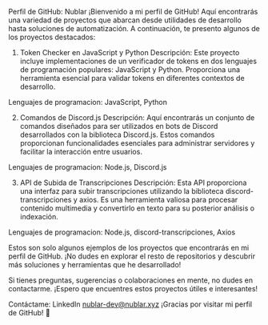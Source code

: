 Perfil de GitHub: Nublar
¡Bienvenido a mi perfil de GitHub! Aquí encontrarás una variedad de proyectos que abarcan desde utilidades de desarrollo hasta soluciones de automatización. A continuación, te presento algunos de los proyectos destacados:

1. Token Checker en JavaScript y Python
Descripción: Este proyecto incluye implementaciones de un verificador de tokens en dos lenguajes de programación populares: JavaScript y Python. Proporciona una herramienta esencial para validar tokens en diferentes contextos de desarrollo.

Lenguajes de programacion: JavaScript, Python

2. Comandos de Discord.js
Descripción: Aquí encontrarás un conjunto de comandos diseñados para ser utilizados en bots de Discord desarrollados con la biblioteca Discord.js. Estos comandos proporcionan funcionalidades esenciales para administrar servidores y facilitar la interacción entre usuarios.

Lenguajes de programacion: Node.js, Discord.js

3. API de Subida de Transcripciones
Descripción: Esta API proporciona una interfaz para subir transcripciones utilizando la biblioteca discord-transcripciones y axios. Es una herramienta valiosa para procesar contenido multimedia y convertirlo en texto para su posterior análisis o indexación.

Lenguajes de programacion: Node.js, discord-transcripciones, Axios

Estos son solo algunos ejemplos de los proyectos que encontrarás en mi perfil de GitHub. ¡No dudes en explorar el resto de repositorios y descubrir más soluciones y herramientas que he desarrollado!

Si tienes preguntas, sugerencias o colaboraciones en mente, no dudes en contactarme. ¡Espero que encuentres estos proyectos útiles e interesantes!

Contáctame:
LinkedIn
nublar-dev@nublar.xyz
¡Gracias por visitar mi perfil de GitHub! 🚀
